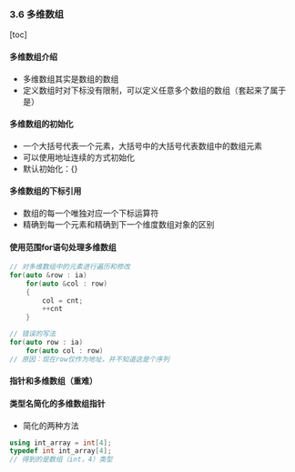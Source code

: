 ### 3.6 多维数组

[toc]

#### 多维数组介绍
* 多维数组其实是数组的数组
* 定义数组时对下标没有限制，可以定义任意多个数组的数组（套起来了属于是）

#### 多维数组的初始化
* 一个大括号代表一个元素，大括号中的大括号代表数组中的数组元素
* 可以使用地址连续的方式初始化
* 默认初始化：{}

#### 多维数组的下标引用
* 数组的每一个唯独对应一个下标运算符
* 精确到每一个元素和精确到下一个维度数组对象的区别

#### 使用范围for语句处理多维数组

```C++
// 对多维数组中的元素进行遍历和修改
for(auto &row : ia)
    for(auto &col : row)
    {
        col = cnt;
        ++cnt
    }
```

```C++
// 错误的写法
for(auto row : ia)
    for(auto col : row)
// 原因：现在row仅作为地址，并不知道这是个序列
```

#### 指针和多维数组（重难）


#### 类型名简化的多维数组指针
* 简化的两种方法

```C++
using int_array = int[4];
typedef int int_array[4];
// 得到的是数组（int，4）类型
```
